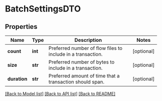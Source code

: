 # BatchSettingsDTO

## Properties
Name | Type | Description | Notes
------------ | ------------- | ------------- | -------------
**count** | **int** | Preferred number of flow files to include in a transaction. | [optional] 
**size** | **str** | Preferred number of bytes to include in a transaction. | [optional] 
**duration** | **str** | Preferred amount of time that a transaction should span. | [optional] 

[[Back to Model list]](../nifiDocs.md#documentation-for-models) [[Back to API list]](../nifiDocs.md#documentation-for-api-endpoints) [[Back to README]](../nifiDocs.md)


